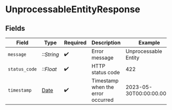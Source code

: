 # UnprocessableEntityResponse


## Fields

| Field                                                                | Type                                                                 | Required                                                             | Description                                                          | Example                                                              |
| -------------------------------------------------------------------- | -------------------------------------------------------------------- | -------------------------------------------------------------------- | -------------------------------------------------------------------- | -------------------------------------------------------------------- |
| `message`                                                            | *::String*                                                           | :heavy_check_mark:                                                   | Error message                                                        | Unprocessable Entity                                                 |
| `status_code`                                                        | *::Float*                                                            | :heavy_check_mark:                                                   | HTTP status code                                                     | 422                                                                  |
| `timestamp`                                                          | [Date](https://ruby-doc.org/stdlib-2.6.1/libdoc/date/rdoc/Date.html) | :heavy_check_mark:                                                   | Timestamp when the error occurred                                    | 2023-05-30T00:00:00.000Z                                             |